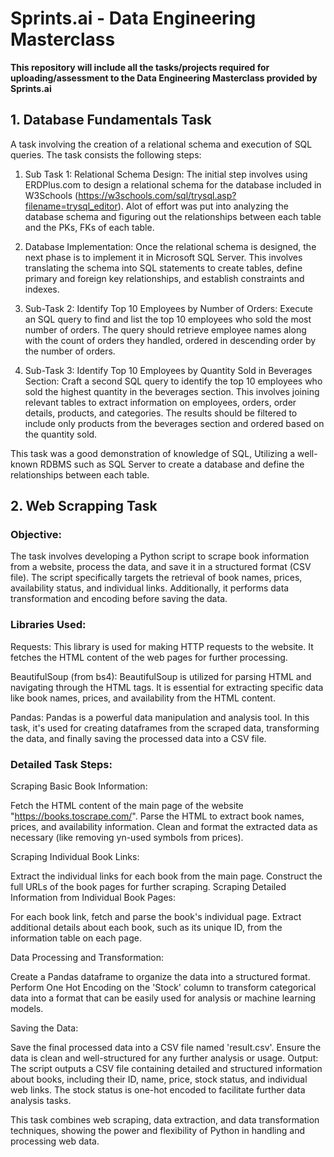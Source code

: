 <h1>Sprints.ai - Data Engineering Masterclass</h1>

<p><strong>This repository will include all the tasks/projects required for uploading/assessment to the Data Engineering Masterclass provided by Sprints.ai</strong></p>


<h2>1. Database Fundamentals Task</h2>

A task involving the creation of a relational schema and execution of SQL queries. The task consists the following steps:

1. Sub Task 1: Relational Schema Design:
The initial step involves using ERDPlus.com to design a relational schema for the database included in W3Schools (https://w3schools.com/sql/trysql.asp?filename=trysql_editor). Alot of effort was put into analyzing the database schema and figuring out the relationships between each table and the PKs, FKs of each table.

2. Database Implementation:
Once the relational schema is designed, the next phase is to implement it in Microsoft SQL Server. This involves translating the schema into SQL statements to create tables, define primary and foreign key relationships, and establish constraints and indexes.

4. Sub-Task 2: Identify Top 10 Employees by Number of Orders:
Execute an SQL query to find and list the top 10 employees who sold the most number of orders. The query should retrieve employee names along with the count of orders they handled, ordered in descending order by the number of orders.

5. Sub-Task 3: Identify Top 10 Employees by Quantity Sold in Beverages Section:
Craft a second SQL query to identify the top 10 employees who sold the highest quantity in the beverages section. This involves joining relevant tables to extract information on employees, orders, order details, products, and categories. The results should be filtered to include only products from the beverages section and ordered based on the quantity sold.

This task was a good demonstration of knowledge of SQL, Utilizing a well-known RDBMS such as SQL Server to create a database and define the relationships between each table.

<h2>2. Web Scrapping Task</h2>

<h3>Objective:</h3>
The task involves developing a Python script to scrape book information from a website, process the data, and save it in a structured format (CSV file). The script specifically targets the retrieval of book names, prices, availability status, and individual links. Additionally, it performs data transformation and encoding before saving the data.

<h3>Libraries Used:</h3>

Requests: This library is used for making HTTP requests to the website. It fetches the HTML content of the web pages for further processing.<br>

BeautifulSoup (from bs4): BeautifulSoup is utilized for parsing HTML and navigating through the HTML tags. It is essential for extracting specific data like book names, prices, and availability from the HTML content.

Pandas: Pandas is a powerful data manipulation and analysis tool. In this task, it's used for creating dataframes from the scraped data, transforming the data, and finally saving the processed data into a CSV file.

<h3>Detailed Task Steps:</h3>

Scraping Basic Book Information:

Fetch the HTML content of the main page of the website "https://books.toscrape.com/".
Parse the HTML to extract book names, prices, and availability information.
Clean and format the extracted data as necessary (like removing yn-used symbols from prices).

Scraping Individual Book Links:

Extract the individual links for each book from the main page.
Construct the full URLs of the book pages for further scraping.
Scraping Detailed Information from Individual Book Pages:

For each book link, fetch and parse the book's individual page.
Extract additional details about each book, such as its unique ID, from the information table on each page.

Data Processing and Transformation:

Create a Pandas dataframe to organize the data into a structured format.
Perform One Hot Encoding on the 'Stock' column to transform categorical data into a format that can be easily used for analysis or machine learning models.

Saving the Data:

Save the final processed data into a CSV file named 'result.csv'.
Ensure the data is clean and well-structured for any further analysis or usage.
Output:
The script outputs a CSV file containing detailed and structured information about books, including their ID, name, price, stock status, and individual web links. The stock status is one-hot encoded to facilitate further data analysis tasks.

This task combines web scraping, data extraction, and data transformation techniques, showing the power and flexibility of Python in handling and processing web data.








